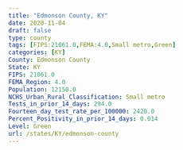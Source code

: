 ```yaml
---
title: "Edmonson County, KY"
date: 2020-11-04
draft: false
type: county
tags: [FIPS:21061.0,FEMA:4.0,Small metro,Green]
categories: [KY]
County: Edmonson County
State: KY
FIPS: 21061.0
FEMA_Region: 4.0
Population: 12150.0
NCHS_Urban_Rural_Classification: Small metro
Tests_in_prior_14_days: 294.0
Fourteen_day_test_rate_per_100000: 2420.0
Percent_Positivity_in_prior_14_days: 0.014
Level: Green
url: /states/KY/edmonson-county
---
```



